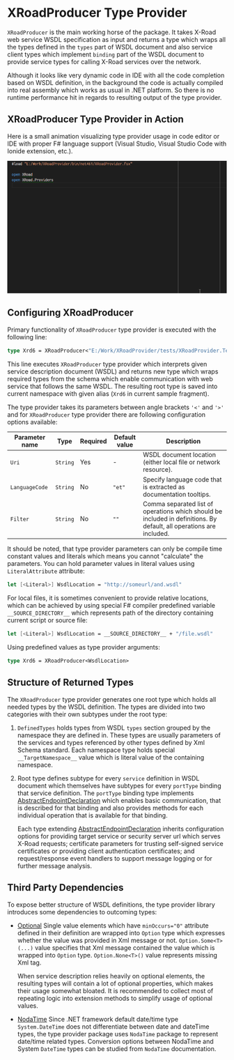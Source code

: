 # XRoadProducer Type Provider #

`XRoadProducer` is the main working horse of the package. It takes X-Road web service WSDL
specification as input and returns a type which wraps all the types defined in the `types`
part of WSDL document and also service client types which implement `binding` part of
the WSDL document to provide service types for calling X-Road services over the network.

Although it looks like very dynamic code in IDE with all the code completion based on
WSDL definition, in the background the code is actually compiled into real assembly
which works as usual in .NET platform. So there is no runtime performance hit in
regards to resulting output of the type provider.


## XRoadProducer Type Provider in Action ##

Here is a small animation visualizing type provider usage in code editor or IDE with
proper F# language support (Visual Studio, Visual Studio Code with Ionide extension,
etc.).

![XRoadProducer](../../images/XRoadProducer.gif)


## Configuring XRoadProducer ##

Primary functionality of `XRoadProducer` type provider is executed with the following line:

```fsharp
type Xrd6 = XRoadProducer<"E:/Work/XRoadProvider/tests/XRoadProvider.Tests/Wsdl/XRoadV6.wsdl.xml">
```

This line executes `XRoadProducer` type provider which interprets given service description document
(WSDL) and returns new type which wraps required types from the schema which enable communication
with web service that follows the same WSDL. The resulting root type is saved into current namespace
with given alias (`Xrd6` in current sample fragment).

The type provider takes its parameters between angle brackets `'<'` and `'>'` and for `XRoadProducer`
type provider there are following configuration options available:

| Parameter name | Type | Required | Default value | Description |
|----------------|------|----------|---------------|-------------|
| `Uri` | `String` | Yes | - | WSDL document location (either local file or network resource). |
| `LanguageCode` | `String` | No | `"et"` | Specify language code that is extracted as documentation tooltips. |
| `Filter` | `String` | No | `""` | Comma separated list of operations which should be included in definitions. By default, all operations are included. |

It should be noted, that type provider parameters can only be compile time constant values and literals
which means you cannot "calculate" the parameters. You can hold parameter values in literal values
using `LiteralAttribute` attribute:

```fsharp
let [<Literal>] WsdlLocation = "http://someurl/and.wsdl"
```

For local files, it is sometimes convenient to provide relative locations, which can be achieved by using
special F# compiler predefined variable `__SOURCE_DIRECTORY__` which represents path of the directory
containing current script or source file:

```fsharp
let [<Literal>] WsdlLocation = __SOURCE_DIRECTORY__ + "/file.wsdl"
```

Using predefined values as type provider arguments:

```fsharp
type Xrd6 = XRoadProducer<WsdlLocation>
```


## Structure of Returned Types ##

The `XRoadProducer` type provider generates one root type which holds all needed types
by the WSDL definition. The types are divided into two categories with their own
subtypes under the root type:

1. `DefinedTypes` holds types from WSDL `types` section grouped by the namespace
   they are defined in. These types are usually parameters of the services and types
   referenced by other types defined by Xml Schema standard. Each namespace type holds
   special `__TargetNamespace__` value which is literal value of the containing namespace.

2. Root type defines subtype for every `service` definition in WSDL document which
   themselves have subtypes for every `portType` binding that service definition.
   The `portType` binding type implements [AbstractEndpointDeclaration](xref:XRoad.AbstractEndpointDeclaration)
   which enables basic communication, that is described for that binding and also
   provides methods for each individual operation that is available for that binding.

   Each type extending [AbstractEndpointDeclaration](xref:XRoad.AbstractEndpointDeclaration)
   inherits configuration options for providing target service or security server
   url which serves X-Road requests; certificate parameters for trusting self-signed
   service certificates or providing client authentication certificates; and
   request/response event handlers to support message logging or for further message
   analysis.


## Third Party Dependencies ##

To expose better structure of WSDL definitions, the type provider library introduces
some dependencies to outcoming types:

* [Optional](https://www.nuget.org/packages/Optional/)
  Single value elements which have `minOccurs="0"` attribute defined in their definition
  are wrapped into `Option` type which expresses whether the value was provided in
  Xml message or not. `Option.Some<T>(...)` value specifies that Xml message contained
  the value which is wrapped into `Option` type. `Option.None<T>()` value represents
  missing Xml tag.

  When service description relies heavily on optional elements, the resulting types
  will contain a lot of optional properties, which makes their usage somewhat bloated.
  It is recommended to collect most of repeating logic into extension methods to
  simplify usage of optional values.

* [NodaTime](https://www.nuget.org/packages/NodaTime/)
  Since .NET framework default date/time type `System.DateTime` does not differentiate
  between date and dateTime types, the type provider package uses `NodaTime` package
  to represent date/time related types. Conversion options between NodaTime and System
  `DateTime` types can be studied from `NodaTime` documentation.
